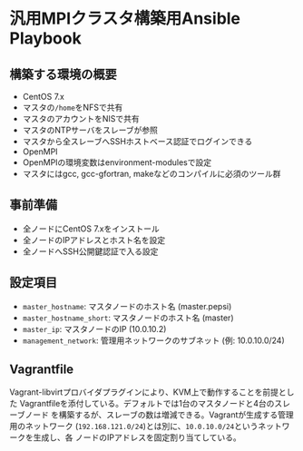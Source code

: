 # 汎用MPIクラスタ構築用Ansible Playbook

## 構築する環境の概要
- CentOS 7.x
- マスタの`/home`をNFSで共有
- マスタのアカウントをNISで共有
- マスタのNTPサーバをスレーブが参照
- マスタから全スレーブへSSHホストベース認証でログインできる
- OpenMPI
- OpenMPIの環境変数はenvironment-modulesで設定
- マスタにはgcc, gcc-gfortran, makeなどのコンパイルに必須のツール群

## 事前準備
- 全ノードにCentOS 7.xをインストール
- 全ノードのIPアドレスとホスト名を設定
- 全ノードへSSH公開鍵認証で入る設定

## 設定項目
- `master_hostname`: マスタノードのホスト名 (master.pepsi)
- `master_hostname_short`: マスタノードのホスト名 (master)
- `master_ip`: マスタノードのIP (10.0.10.2)
- `management_network`: 管理用ネットワークのサブネット (例: 10.0.10.0/24)

## Vagrantfile
Vagrant-libvirtプロバイダプラグインにより、KVM上で動作することを前提とした
Vagrantfileを添付している。デフォルトでは1台のマスタノードと4台のスレーブノード
を構築するが、スレーブの数は増減できる。Vagrantが生成する管理用のネットワーク
(`192.168.121.0/24`)とは別に、`10.0.10.0/24`というネットワークを生成し、各
ノードのIPアドレスを固定割り当てしている。

